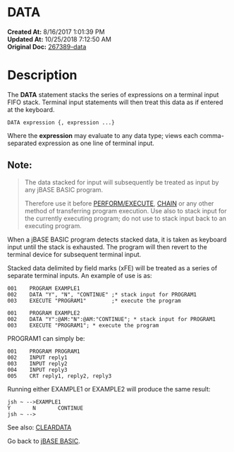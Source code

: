 # DATA

**Created At:** 8/16/2017 1:01:39 PM  
**Updated At:** 10/25/2018 7:12:50 AM  
**Original Doc:** [267389-data](https://docs.jbase.com/36868-jbase-basic/267389-data)  


# Description 

The **DATA** statement stacks the series of expressions on a terminal input FIFO stack. Terminal input statements will then treat this data as if entered at the keyboard.

```
DATA expression {, expression ...}
```

Where the **expression** may evaluate to any data type; views each comma-separated expression as one line of terminal input.

## Note:


> The data stacked for input will subsequently be treated as input by any jBASE BASIC program.
> 
> Therefore use it before [PERFORM/EXECUTE](269198-execute), [CHAIN](264324-chain) or any other method of transferring program execution. Use also to stack input for the currently executing program; do not use to stack input back to an executing program.


When a jBASE BASIC program detects stacked data, it is taken as keyboard input until the stack is exhausted. The program will then revert to the terminal device for subsequent terminal input.

Stacked data delimited by field marks (xFE) will be treated as a series of separate terminal inputs. An example of use is as:

```
001    PROGRAM EXAMPLE1
002    DATA "Y", "N", "CONTINUE" ;* stack input for PROGRAM1
003    EXECUTE "PROGRAM1"        ;* execute the program

001    PROGRAM EXAMPLE2
002    DATA "Y":@AM:"N":@AM:"CONTINUE"; * stack input for PROGRAM1
003    EXECUTE "PROGRAM1"; * execute the program
```



PROGRAM1 can simply be:

```
001    PROGRAM PROGRAM1
002    INPUT reply1
003    INPUT reply2
004    INPUT reply3
005    CRT reply1, reply2, reply3
```



Running either EXAMPLE1 or EXAMPLE2 will produce the same result:

```
jsh ~ -->EXAMPLE1
Y       N       CONTINUE
jsh ~ -->
```



See also: [CLEARDATA](266852-cleardata)

Go back to [jBASE BASIC](263498-jbase-basic).
